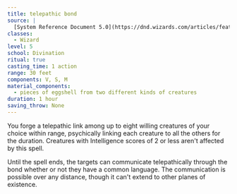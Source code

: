 ```yaml
---
title: telepathic bond
source: |
  [System Reference Document 5.0](https://dnd.wizards.com/articles/features/systems-reference-document-srd)
classes:
  - Wizard
level: 5
school: Divination
ritual: true
casting_time: 1 action
range: 30 feet
components: V, S, M
material_components:
  - pieces of eggshell from two different kinds of creatures
duration: 1 hour
saving_throw: None
---
```


You forge a telepathic link among up to eight willing creatures of your choice within range, psychically linking each creature to all the others for the duration. Creatures with Intelligence scores of 2 or less aren't affected by this spell.

Until the spell ends, the targets can communicate telepathically through the bond whether or not they have a common language. The communication is possible over any distance, though it can't extend to other planes of existence.
